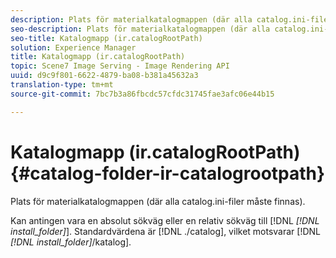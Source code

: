 ```yaml
---
description: Plats för materialkatalogmappen (där alla catalog.ini-filer måste finnas).
seo-description: Plats för materialkatalogmappen (där alla catalog.ini-filer måste finnas).
seo-title: Katalogmapp (ir.catalogRootPath)
solution: Experience Manager
title: Katalogmapp (ir.catalogRootPath)
topic: Scene7 Image Serving - Image Rendering API
uuid: d9c9f801-6622-4879-ba08-b381a45632a3
translation-type: tm+mt
source-git-commit: 7bc7b3a86fbcdc57cfdc31745fae3afc06e44b15

---
```



# Katalogmapp (ir.catalogRootPath){#catalog-folder-ir-catalogrootpath}

Plats för materialkatalogmappen (där alla catalog.ini-filer måste finnas).

Kan antingen vara en absolut sökväg eller en relativ sökväg till [!DNL *[!DNL install_folder]*]. Standardvärdena är [!DNL ./catalog], vilket motsvarar [!DNL *[!DNL install_folder]*/katalog].

